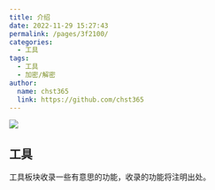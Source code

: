 ```yaml
---
title: 介绍
date: 2022-11-29 15:27:43
permalink: /pages/3f2100/
categories: 
  - 工具
tags: 
  - 工具
  - 加密/解密
author: 
  name: chst365
  link: https://github.com/chst365
---
```

![](https://cdn.jsdelivr.net/gh/chst365/bolgImgs/imgs/topImgs/450.jpg)
## 工具

工具板块收录一些有意思的功能，收录的功能将注明出处。
